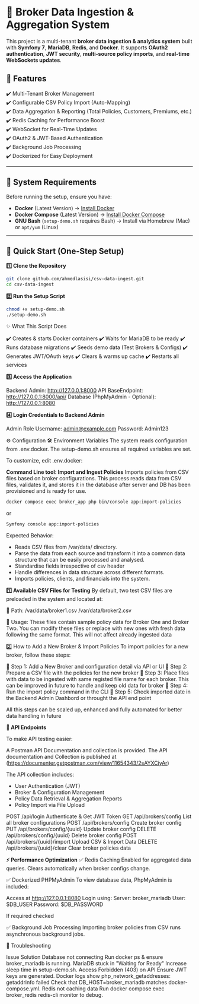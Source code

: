 # 🚀 Broker Data Ingestion & Aggregation System

This project is a multi-tenant **broker data ingestion & analytics system** built with **Symfony 7**, **MariaDB**, **Redis**, and **Docker**. It supports **OAuth2 authentication**, **JWT security**, **multi-source policy imports**, and **real-time WebSockets updates**.

## **🔹 Features**

✔️ Multi-Tenant Broker Management  
✔️ Configurable CSV Policy Import (Auto-Mapping)  
✔️ Data Aggregation & Reporting (Total Policies, Customers, Premiums, etc.)  
✔️ Redis Caching for Performance Boost  
✔️ WebSocket for Real-Time Updates  
✔️ OAuth2 & JWT-Based Authentication  
✔️ Background Job Processing  
✔️ Dockerized for Easy Deployment

---

## **📌 System Requirements**

Before running the setup, ensure you have:

- **Docker** (Latest Version) → [Install Docker](https://docs.docker.com/get-docker/)
- **Docker Compose** (Latest Version) → [Install Docker Compose](https://docs.docker.com/compose/install/)
- **GNU Bash** (`setup-demo.sh` requires Bash) → Install via Homebrew (Mac) or `apt/yum` (Linux)

---

## **🚀 Quick Start (One-Step Setup)**

**1️⃣ Clone the Repository**

```sh
git clone github.com/ahmedlasisi/csv-data-ingest.git
cd csv-data-ingest
```

**2️⃣ Run the Setup Script**

```sh
chmod +x setup-demo.sh
./setup-demo.sh
```

✨ What This Script Does

✔️ Creates & starts Docker containers
✔️ Waits for MariaDB to be ready
✔️ Runs database migrations
✔️ Seeds demo data (Test Brokers & Configs)
✔️ Generates JWT/OAuth keys
✔️ Clears & warms up cache
✔️ Restarts all services

**3️⃣ Access the Application**

Backend Admin: http://127.0.0.1:8000
API BaseEndpoint: http://127.0.0.1:8000/api/
Database (PhpMyAdmin - Optional): http://127.0.0.1:8080

**4️⃣ Login Credentials to Backend Admin**

Admin Role
Username: admin@example.com
Password: Admin123

⚙️ Configuration
🛠️ Environment Variables
The system reads configuration from .env.docker. The setup-demo.sh ensures all required variables are set.

To customize, edit .env.docker:

**Command Line tool: Import and Ingest Policies**
Imports policies from CSV files based on broker configurations.
This process reads data from CSV files, validates it, and stores it in the database after server and DB has been provisioned and is ready for use.

```sh
docker compose exec broker_app php bin/console app:import-policies

```

or

```sh
Symfony console app:import-policies

```

Expected Behavior:

- Reads CSV files from /var/data/ directory.
- Parse the data from each source and transform it into a common data structure that can be easily processed and analysed.
- Standardise fields irrespective of csv header
- Handle differences in data structure across different formats.
- Imports policies, clients, and financials into the system.

**1️⃣ Available CSV Files for Testing**
By default, two test CSV files are preloaded in the system and located at:

📂 Path:
/var/data/broker1.csv
/var/data/broker2.csv

📌 Usage: These files contain sample policy data for Broker One and Broker Two.
You can modify these files or replace with new ones with fresh data following the same format. This will not affect already ingested data

2️⃣ How to Add a New Broker & Import Policies
To import policies for a new broker, follow these steps:

🔹 Step 1: Add a New Broker and configuration detail via API or UI
🔹 Step 2: Prepare a CSV file with the policies for the new broker
🔹 Step 3: Place files with data to be ingested with same registed file name for each broker. This can be improved in future to handle and keep old data for broker
🔹 Step 4: Run the import policy command in the CLI
🔹 Step 5: Check imported date in the Backend Admin Dashbord or throught the API end point

All this steps can be scaled up, enhanced and fully automated for better data handling in future

**📜 API Endpoints**

To make API testing easier:

A Postman API Documentation and collection is provided. The API documentation and Collection is published at (https://documenter.getpostman.com/view/11654343/2sAYXCiyAr)

The API collection includes:

- User Authentication (JWT)
- Broker & Configuration Management
- Policy Data Retrieval & Aggregation Reports
- Policy Import via File Upload

POST /api/login Authenticate & Get JWT Token
GET /api/brokers/config List all broker configurations
POST /api/brokers/config Create broker config
PUT /api/brokers/config/{uuid} Update broker config
DELETE /api/brokers/config/{uuid} Delete broker config
POST /api/brokers/{uuid}/import Upload CSV & Import Data
DELETE /api/brokers/{uuid}/clear Clear broker policies data

**⚡ Performance Optimization**
✅ Redis Caching
Enabled for aggregated data queries.
Clears automatically when broker configs change.

✅ Dockerized PHPMyAdmin
To view database data, PhpMyAdmin is included:

Access at http://127.0.0.1:8080
Login using:
Server: broker_mariadb
User: $DB_USER
Password: $DB_PASSWORD

If required checked

✅ Background Job Processing
Importing broker policies from CSV runs asynchronous background jobs.

🚨 Troubleshooting

Issue Solution
Database not connecting Run docker ps & ensure broker_mariadb is running.
MariaDB stuck in "Waiting for Ready" Increase sleep time in setup-demo.sh.
Access Forbidden (403) on API Ensure JWT keys are generated.
Docker logs show php_network_getaddresses: getaddrinfo failed Check that DB_HOST=broker_mariadb matches docker-compose.yml.
Redis not caching data Run docker compose exec broker_redis redis-cli monitor to debug.
